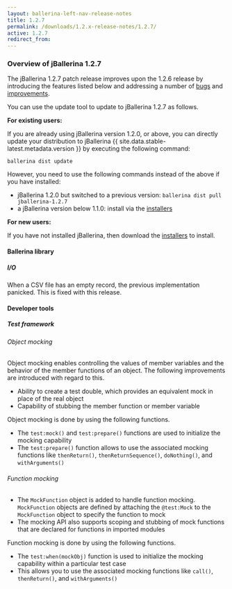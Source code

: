 ```yaml
---
layout: ballerina-left-nav-release-notes
title: 1.2.7
permalink: /downloads/1.2.x-release-notes/1.2.7/
active: 1.2.7
redirect_from: 
---
```


### Overview of jBallerina 1.2.7
The jBallerina 1.2.7 patch release improves upon the 1.2.6 release by introducing the features listed below and addressing a number of [bugs](https://github.com/ballerina-platform/ballerina-lang/issues?q=is%3Aissue+milestone%3A%22Ballerina+1.2.7%22+label%3AType%2FBug+is%3Aclosed) and [improvements](https://github.com/ballerina-platform/ballerina-lang/issues?q=is%3Aissue+milestone%3A%22Ballerina+1.2.7%22+is%3Aclosed+label%3AType%2FImprovement).

You can use the update tool to update to jBallerina 1.2.7 as follows.

**For existing users:**

If you are already using jBallerina version 1.2.0, or above, you can directly update your distribution to jBallerina {{ site.data.stable-latest.metadata.version }} by executing the following command:

```
ballerina dist update
```

However, you need to use the following commands instead of the above if you have installed:

- jBallerina 1.2.0 but switched to a previous version: `ballerina dist pull jballerina-1.2.7`
- a jBallerina version below 1.1.0: install via the [installers](https://ballerina.io/downloads/)

**For new users:**

If you have not installed jBallerina, then download the [installers](https://ballerina.io/downloads/) to install.

#### Ballerina library

##### I/O

When a CSV file has an empty record, the previous implementation panicked. This is fixed with this release.

#### Developer tools

##### Test framework

###### Object mocking

Object mocking enables controlling the values of member variables and the behavior of the member functions of an object. The following improvements are introduced with regard to this.

- Ability to create a test double, which provides an equivalent mock in place of the real object
- Capability of stubbing the member function or member variable

Object mocking is done by using the following functions.

- The `test:mock()` and `test:prepare()` functions are used to initialize the mocking capability
- The `test:prepare()` function allows to use the associated mocking functions like `thenReturn()`, `thenReturnSequence()`, `doNothing()`, and `withArguments()`

###### Function mocking

- The `MockFunction` object is added to handle function mocking. `MockFunction` objects are defined by attaching the `@test:Mock` to the `MockFunction` object to specify the function to mock
- The mocking API also supports scoping and stubbing of mock functions that are declared for functions in imported modules

Function mocking is done by using the following functions.

- The `test:when(mockObj)` function is used to initialize the mocking capability within a particular test case
- This allows you to use the associated mocking functions like `call()`, `thenReturn()`, and `withArguments()`
